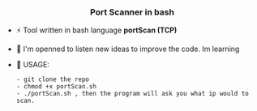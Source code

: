 <h3 align="center">Port Scanner in bash</h3>

- ⚡ Tool written in bash language **portScan (TCP)**

- 📄 I'm openned to listen new ideas to improve the code. Im learning

- 📝 USAGE:

      - git clone the repo
      - chmod +x portScan.sh
      - ./portScan.sh , then the program will ask you what ip would to scan.
